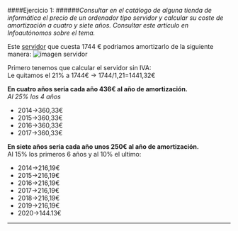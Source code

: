 ####Ejercicio 1:
######_Consultar en el catálogo de alguna tienda de informática el precio de un ordenador tipo servidor y calcular su coste de amortización a cuatro y siete años. Consultar este artículo en Infoautónomos sobre el tema._

[servidor]:http://www.dynos.es/servidor-hp-proliant-ml350p-g8-xeon-e5-2609-2.4-ghz-4gb-disco-duro-hdd-2.5-sff-p420i-512mb-fbwc-460w-cs-gold--887111139054__470065-666.html

[imagen servidor]:http://img.megasur.es/234/470065-666-0.jpg

Este [servidor] que cuesta 1744 € podriamos amortizarlo de la siguiente manera:
![imagen servidor]
  
  Primero tenemos que calcular el servidor sin IVA:  
  Le quitamos el 21% a 1744€ -> 1744/1,21=1441,32€   
  
**En cuatro años seria cada año 436€ al año de amortización.**  
_Al 25% los 4 años_
* 2014->360,33€
* 2015->360,33€
* 2016->360,33€
* 2017->360,33€
 

**En siete años seria cada año unos 250€ al año de amortización.**  
Al 15% los primeros 6 años y al 10% el ultimo:  
* 2014->216,19€
* 2015->216,19€
* 2016->216,19€
* 2017->216,19€
* 2018->216,19€
* 2019->216,19€
* 2020->144.13€
  
  
***


